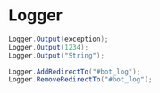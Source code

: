 Logger
====

```cs
Logger.Output(exception);
Logger.Output(1234);
Logger.Output("String");
```

```cs
Logger.AddRedirectTo("#bot_log");
Logger.RemoveRedirectTo("#bot_log");
```